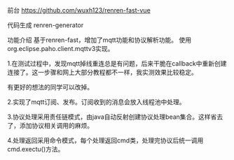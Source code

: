 前台
https://github.com/wuxh123/renren-fast-vue

代码生成
renren-generator

功能介绍
基于renren-fast，增加了mqtt功能和协议解析功能。
使用org.eclipse.paho.client.mqttv3实现。

1.在测试过程中，发现mqtt掉线重连总是有问题，后来干脆在callback中重新创建连接了。这一步骤和网上大部分教程都不一样，我实测效果比较稳定。

有更好的想法的同学可以改掉。

2.实现了mqtt订阅、发布。订阅收到的消息会放入线程池中处理。

3.协议处理采用责任链模式，由java自动反射创建协议处理bean集合。这样省去了，添加协议相关调用的麻烦。

4.处理返回采用命令模式，每个处理返回cmd类，处理完协议后统一调用cmd.exectu()方法。
